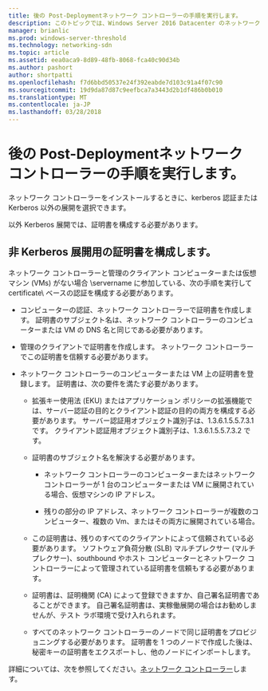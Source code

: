 ```yaml
---
title: 後の Post-Deploymentネットワーク コントローラーの手順を実行します。
description: このトピックでは、Windows Server 2016 Datacenter のネットワーク コントローラーの展開を非 Kerberos の証明書の構成手順を説明します。
manager: brianlic
ms.prod: windows-server-threshold
ms.technology: networking-sdn
ms.topic: article
ms.assetid: eea0aca9-8d89-48fb-8068-fca40c90d34b
ms.author: pashort
author: shortpatti
ms.openlocfilehash: f7d6bbd50537e24f392eabde7d103c91a4f07c90
ms.sourcegitcommit: 19d9da87d87c9eefbca7a3443d2b1df486b0b010
ms.translationtype: MT
ms.contentlocale: ja-JP
ms.lasthandoff: 03/28/2018
---
```

# <a name="post-deployment-steps-for-network-controller"></a>後の Post-Deploymentネットワーク コントローラーの手順を実行します。

ネットワーク コントローラーをインストールするときに、kerberos 認証または Kerberos 以外の展開を選択できます。

以外 Kerberos 展開では、証明書を構成する必要があります。

## <a name="configure-certificates-for-non-kerberos-deployments"></a>非 Kerberos 展開用の証明書を構成します。

ネットワーク コントローラーと管理のクライアント コンピューターまたは仮想マシン \(VMs\) がない場合 \servername に参加している、次の手順を実行して certificate\ ベースの認証を構成する必要があります。

- コンピューターの認証、ネットワーク コントローラーで証明書を作成します。 証明書のサブジェクト名は、ネットワーク コントローラーのコンピューターまたは VM の DNS 名と同じである必要があります。

- 管理のクライアントで証明書を作成します。 ネットワーク コントローラーでこの証明書を信頼する必要があります。
  
- ネットワーク コントローラーのコンピューターまたは VM 上の証明書を登録します。 証明書は、次の要件を満たす必要があります。
  
    -  拡張キー使用法 \(EKU\) またはアプリケーション ポリシーの拡張機能では、サーバー認証の目的とクライアント認証の目的の両方を構成する必要があります。 サーバー認証用オブジェクト識別子は、1.3.6.1.5.5.7.3.1 です。 クライアント認証用オブジェクト識別子は、1.3.6.1.5.5.7.3.2 です。
  
    - 証明書のサブジェクト名を解決する必要があります。
  
        - ネットワーク コントローラーのコンピューターまたはネットワーク コントローラーが 1 台のコンピューターまたは VM に展開されている場合、仮想マシンの IP アドレス。

        - 残りの部分の IP アドレス、ネットワーク コントローラーが複数のコンピューター、複数の Vm、またはその両方に展開されている場合。
  
    - この証明書は、残りのすべてのクライアントによって信頼されている必要があります。 ソフトウェア負荷分散 (SLB) マルチプレクサー (マルチプレクサー)、southbound やホスト コンピューターとネットワーク コントローラーによって管理されている証明書を信頼もする必要があります。
  
    - 証明書は、証明機関 (CA) によって登録できますか、自己署名証明書であることができます。 自己署名証明書は、実稼働展開の場合はお勧めしませんが、テスト ラボ環境で受け入れられます。
  
    - すべてのネットワーク コントローラーのノードで同じ証明書をプロビジョニングする必要があります。 証明書を 1 つのノードで作成した後は、秘密キーの証明書をエクスポートし、他のノードにインポートします。

詳細については、次を参照してください。[ネットワーク コントローラー](Network-Controller.md)します。
